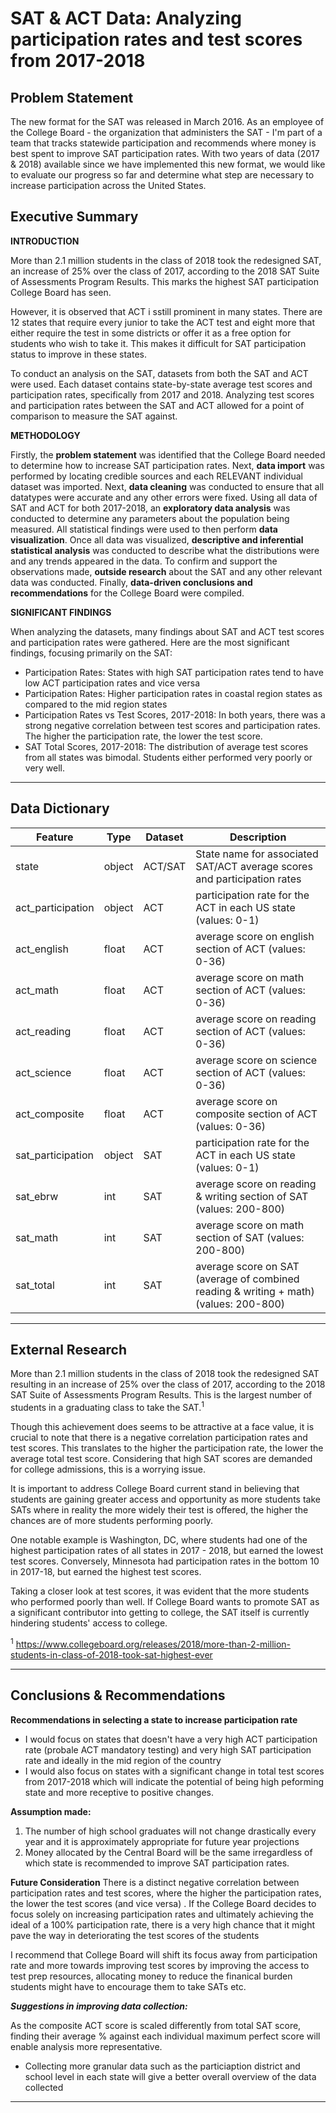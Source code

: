 # SAT & ACT Data: Analyzing participation rates and test scores from 2017-2018


## Problem Statement

The new format for the SAT was released in March 2016. As an employee of the College Board - the organization that administers the SAT - I'm part of a team that tracks statewide participation and recommends where money is best spent to improve SAT participation rates. With two years of data (2017 & 2018) available since we have implemented this new format, we would like to evaluate our progress so far and determine what step are necessary to increase participation across the United States.


## Executive Summary
**INTRODUCTION**

More than 2.1 million students in the class of 2018 took the redesigned SAT, an increase of 25% over the class of 2017, according to the 2018 SAT Suite of Assessments Program Results. This marks the highest SAT participation College Board has seen.

However, it is observed that ACT i sstill prominent in many states. There are 12 states that require every junior to take the ACT test and eight more that either require the test in some districts or offer it as a free option for students who wish to take it. This makes it difficult for SAT participation status to improve in these states.
 

To conduct an analysis on the SAT, datasets from both the SAT and ACT were used. Each dataset contains state-by-state average test scores and participation rates, specifically from 2017 and 2018. Analyzing test scores and participation rates between the SAT and ACT allowed for a point of comparison to measure the SAT against. 


**METHODOLOGY**

Firstly, the **problem statement** was identified that the College Board needed to determine how to increase SAT participation rates. Next, **data import** was performed by locating credible sources and each RELEVANT individual dataset was imported. Next, **data cleaning** was conducted to ensure that all datatypes were accurate and any other errors were fixed. Using all data of SAT and ACT for both 2017-2018, an **exploratory data analysis** was conducted to determine any parameters about the population being measured. All statistical findings were used to then perform **data visualization**. Once all data was visualized, **descriptive and inferential statistical analysis** was conducted to describe what the distributions were and any trends appeared in the data.  To confirm and support the observations made, **outside research** about the SAT and any other relevant data was conducted. Finally, **data-driven conclusions and recommendations** for the College Board were compiled. 

**SIGNIFICANT FINDINGS**

When analyzing the datasets, many findings about SAT and ACT test scores and participation rates were gathered. Here are the most significant findings, focusing primarily on the SAT: 

- Participation Rates: States with high SAT participation rates tend to have low ACT participation rates and vice versa
- Participation Rates: Higher participation rates in coastal region states as compared to the mid region states
- Participation Rates vs Test Scores, 2017-2018: In both years, there was a strong negative correlation between test scores and participation rates. The higher the participation rate, the lower the test score.
- SAT Total Scores, 2017-2018: The distribution of average test scores from all states was bimodal. Students either performed very poorly or very well.

---
## Data Dictionary
|Feature|Type|Dataset|Description|
|---|---|---|---|
|state|object|ACT/SAT|State name for associated SAT/ACT average scores and participation rates| 
|act_participation|object|ACT|participation rate for the ACT in each US state (values: 0-1)|  
|act_english|float|ACT|average score on english section of ACT (values: 0-36)| 
|act_math|float|ACT|average score on math section of ACT (values: 0-36)| 
|act_reading|float|ACT|average score on reading section of ACT (values: 0-36)|
|act_science|float|ACT|average score on science section of ACT (values: 0-36)| 
|act_composite|float|ACT|average score on composite section of ACT (values: 0-36)| 
|sat_participation|object|SAT|participation rate for the ACT in each US state (values: 0-1)|  
|sat_ebrw|int|SAT|average score on reading & writing section of SAT (values: 200-800)| 
|sat_math|int|SAT|average score on math section of SAT (values: 200-800)| 
|sat_total|int|SAT|average score on SAT (average of combined reading & writing + math)(values: 200-800)|

---
## External Research

More than 2.1 million students in the class of 2018 took the redesigned SAT resulting in an increase of 25% over the class of 2017, according to the 2018 SAT Suite of Assessments Program Results. This is the largest number of students in a graduating class to take the SAT.<sup>1</sup> 

Though this achievement does seems to be attractive at a face value, it is crucial to note that there is a negative correlation participation rates and test scores. This translates to the higher the participation rate, the lower the average total test score. Considering that high SAT scores are demanded for college admissions, this is a worrying issue.

It is important to address College Board current stand in believing that students are gaining greater access and opportunity as more students take SATs where in reality the more widely their test is offered, the higher the chances are of more students performing poorly. 

One notable example is Washington, DC, where students had one of the highest participation rates of all states in 2017 - 2018, but earned the lowest test scores. Conversely, Minnesota had participation rates in the bottom 10 in 2017-18, but earned the highest test scores. 

Taking a closer look at test scores, it was evident that the more students who performed poorly than well. If College Board wants to promote SAT as a significant contributor into getting to college, the SAT itself is currently hindering students' access to college.

<sup>1</sup> https://www.collegeboard.org/releases/2018/more-than-2-million-students-in-class-of-2018-took-sat-highest-ever


---
## Conclusions & Recommendations 

**Recommendations in selecting a state to increase participation rate**

- I would focus on states that doesn't have a very high ACT participation rate (probale ACT mandatory testing) and very high SAT participation rate and ideally in the mid region of the country
- I would also focus on states with a significant change in total test scores from 2017-2018 which will indicate the potential of being high peforming state and more receptive to positive changes.

**Assumption made:**

1. The number of high school graduates will not change drastically every year and it is approximately appropriate for future year projections
2. Money allocated  by the Central Board will be the same irregardless of which state is recommended to improve SAT participation rates.


**Future Consideration**
There is a distinct negative correlation between participation rates and test scores, where the higher the participation rates, the lower the test scores (and vice versa) . If the College Board decides to focus solely on increasing participation rates and ultimately achieving the ideal of a 100% participation rate, there is a very high chance that it might pave the way in deteriorating the test scores of the students

I recommend that College Board will shift its focus away from participation rate and more towards improving test scores by improving the access to test prep resources, allocating money to reduce the finanical burden students might have to encourage them to take SATs etc.

***Suggestions in improving data collection:***

As the composite ACT score is scaled differently from total SAT score, finding their average % against each individual maximum perfect score will enable analysis more representative.

- Collecting more granular data such as the particiaption district and school level in each state will give a better overall overview of the data collected
--- 
